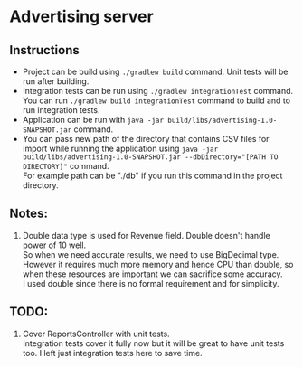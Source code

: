 # Advertising server
## Instructions
- Project can be build using `./gradlew build` command. Unit tests will be run after building.<br/>
- Integration tests can be run using `./gradlew integrationTest` command.<br/>
You can run `./gradlew build integrationTest` command to build and to run integration tests.<br/>
- Application can be run with `java -jar build/libs/advertising-1.0-SNAPSHOT.jar` command.<br/>
- You can pass new path of the directory that contains CSV files for import while running the application using `java -jar build/libs/advertising-1.0-SNAPSHOT.jar --dbDirectory="[PATH TO DIRECTORY]"` command.<br/>For example path can be "./db" if you run this command in the project directory.

## Notes:
1. Double data type is used for Revenue field. Double doesn't handle power of 10 well.<br/>
So when we need accurate results, we need to use BigDecimal type.<br/>
However it requires much more memory and hence CPU than double, so when these resources are important we can sacrifice some accuracy.<br/>
I used double since there is no formal requirement and for simplicity.
## TODO:
1. Cover ReportsController with unit tests.<br/>
Integration tests cover it fully now but it will be great to have unit tests too. I left just integration tests here to save time.